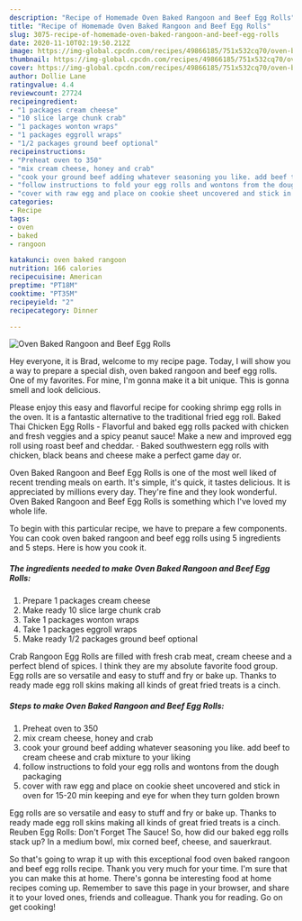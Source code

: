 ```yaml
---
description: "Recipe of Homemade Oven Baked Rangoon and Beef Egg Rolls"
title: "Recipe of Homemade Oven Baked Rangoon and Beef Egg Rolls"
slug: 3075-recipe-of-homemade-oven-baked-rangoon-and-beef-egg-rolls
date: 2020-11-10T02:19:50.212Z
image: https://img-global.cpcdn.com/recipes/49866185/751x532cq70/oven-baked-rangoon-and-beef-egg-rolls-recipe-main-photo.jpg
thumbnail: https://img-global.cpcdn.com/recipes/49866185/751x532cq70/oven-baked-rangoon-and-beef-egg-rolls-recipe-main-photo.jpg
cover: https://img-global.cpcdn.com/recipes/49866185/751x532cq70/oven-baked-rangoon-and-beef-egg-rolls-recipe-main-photo.jpg
author: Dollie Lane
ratingvalue: 4.4
reviewcount: 27724
recipeingredient:
- "1 packages cream cheese"
- "10 slice large chunk crab"
- "1 packages wonton wraps"
- "1 packages eggroll wraps"
- "1/2 packages ground beef optional"
recipeinstructions:
- "Preheat oven to 350"
- "mix cream cheese, honey and crab"
- "cook your ground beef adding whatever seasoning you like. add beef to cream cheese and crab mixture to your liking"
- "follow instructions to fold your egg rolls and wontons from the dough packaging"
- "cover with raw egg and place on cookie sheet uncovered and stick in oven for 15-20 min keeping and eye for when they turn golden brown"
categories:
- Recipe
tags:
- oven
- baked
- rangoon

katakunci: oven baked rangoon 
nutrition: 166 calories
recipecuisine: American
preptime: "PT18M"
cooktime: "PT35M"
recipeyield: "2"
recipecategory: Dinner

---
```



![Oven Baked Rangoon and Beef Egg Rolls](https://img-global.cpcdn.com/recipes/49866185/751x532cq70/oven-baked-rangoon-and-beef-egg-rolls-recipe-main-photo.jpg)

Hey everyone, it is Brad, welcome to my recipe page. Today, I will show you a way to prepare a special dish, oven baked rangoon and beef egg rolls. One of my favorites. For mine, I'm gonna make it a bit unique. This is gonna smell and look delicious.

Please enjoy this easy and flavorful recipe for cooking shrimp egg rolls in the oven. It is a fantastic alternative to the traditional fried egg roll. Baked Thai Chicken Egg Rolls - Flavorful and baked egg rolls packed with chicken and fresh veggies and a spicy peanut sauce! Make a new and improved egg roll using roast beef and cheddar. · Baked southwestern egg rolls with chicken, black beans and cheese make a perfect game day or.

Oven Baked Rangoon and Beef Egg Rolls is one of the most well liked of recent trending meals on earth. It's simple, it's quick, it tastes delicious. It is appreciated by millions every day. They're fine and they look wonderful. Oven Baked Rangoon and Beef Egg Rolls is something which I've loved my whole life.


To begin with this particular recipe, we have to prepare a few components. You can cook oven baked rangoon and beef egg rolls using 5 ingredients and 5 steps. Here is how you cook it.

<!--inarticleads1-->

##### The ingredients needed to make Oven Baked Rangoon and Beef Egg Rolls:

1. Prepare 1 packages cream cheese
1. Make ready 10 slice large chunk crab
1. Take 1 packages wonton wraps
1. Take 1 packages eggroll wraps
1. Make ready 1/2 packages ground beef optional


Crab Rangoon Egg Rolls are filled with fresh crab meat, cream cheese and a perfect blend of spices. I think they are my absolute favorite food group. Egg rolls are so versatile and easy to stuff and fry or bake up. Thanks to ready made egg roll skins making all kinds of great fried treats is a cinch. 

<!--inarticleads2-->

##### Steps to make Oven Baked Rangoon and Beef Egg Rolls:

1. Preheat oven to 350
1. mix cream cheese, honey and crab
1. cook your ground beef adding whatever seasoning you like. add beef to cream cheese and crab mixture to your liking
1. follow instructions to fold your egg rolls and wontons from the dough packaging
1. cover with raw egg and place on cookie sheet uncovered and stick in oven for 15-20 min keeping and eye for when they turn golden brown


Egg rolls are so versatile and easy to stuff and fry or bake up. Thanks to ready made egg roll skins making all kinds of great fried treats is a cinch. Reuben Egg Rolls: Don&#39;t Forget The Sauce! So, how did our baked egg rolls stack up? In a medium bowl, mix corned beef, cheese, and sauerkraut. 

So that's going to wrap it up with this exceptional food oven baked rangoon and beef egg rolls recipe. Thank you very much for your time. I'm sure that you can make this at home. There's gonna be interesting food at home recipes coming up. Remember to save this page in your browser, and share it to your loved ones, friends and colleague. Thank you for reading. Go on get cooking!
